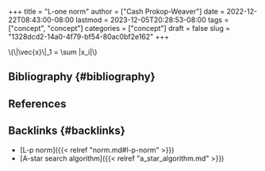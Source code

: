 +++
title = "L-one norm"
author = ["Cash Prokop-Weaver"]
date = 2022-12-22T08:43:00-08:00
lastmod = 2023-12-05T20:28:53-08:00
tags = ["concept", "concept"]
categories = ["concept"]
draft = false
slug = "1328dcd2-14a0-4f79-bf54-80ac0bf2e162"
+++

\\(\\|\vec{x}\\|\_1 = \sum |x\_i|\\)


## Bibliography {#bibliography}

## References

<style>.csl-entry{text-indent: -1.5em; margin-left: 1.5em;}</style><div class="csl-bib-body">
</div>


## Backlinks {#backlinks}

-   [L-p norm]({{< relref "norm.md#l-p-norm" >}})
-   [A-star search algorithm]({{< relref "a_star_algorithm.md" >}})
